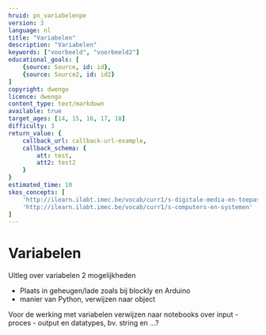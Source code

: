 ```yaml
---
hruid: pn_variabelenpe
version: 3
language: nl
title: "Variabelen"
description: "Variabelen"
keywords: ["voorbeeld", "voorbeeld2"]
educational_goals: [
    {source: Source, id: id}, 
    {source: Source2, id: id2}
]
copyright: dwengo
licence: dwengo
content_type: text/markdown
available: true
target_ages: [14, 15, 16, 17, 18]
difficulty: 3
return_value: {
    callback_url: callback-url-example,
    callback_schema: {
        att: test,
        att2: test2
    }
}
estimated_time: 10
skos_concepts: [
    'http://ilearn.ilabt.imec.be/vocab/curr1/s-digitale-media-en-toepassingen', 
    'http://ilearn.ilabt.imec.be/vocab/curr1/s-computers-en-systemen'
]
---
```

# Variabelen
Uitleg over variabelen
2 mogelijkheden
- Plaats in geheugen/lade zoals bij blockly en Arduino
- manier van Python, verwijzen naar object

Voor de werking met variabelen verwijzen naar notebooks over input - proces - output en datatypes, bv. string en ...?
